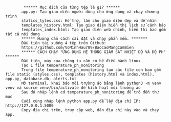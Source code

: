             ****** Mục đích của từng tệp là gì? ******
           app.py: Tạo giao diện người dùng cho ứng dụng và chạy chương trình
           statics_tyles.css: Hỗ trợ, làm cho giao diện đẹp và dễ nhìn
           templates_history.html: Tạo giao diện hiển thị lịch sử cảnh báo
           templates_index.html: Tạo giao diện web chính, hiển thị bao gồm tất cả nội dung
           ****** Hướng dẫn cách cài đặt và chạy phần mềm. *******
           Đầu tiên tải xuống 4 tệp trên Github:
           https://github.com/VoMinhHau789/BaoCaoMangCamBien
           ****** CÁCH CHẠY "ỨNG DỤNG HỆ THỐNG GIÁM SÁT NHIỆT ĐỘ VÀ ĐỘ PH" ******
           Đầu tiên, máy của chúng ta cần có hệ điều hành linux
           Tạo 1 file temperature_ph_nonitoring
           Trong file temperature_ph_nonitoring tạo các file con bao gồm file static (styles.css), templates (history.html và index.html), app.py, database.db, alerts.txt 
           Mở terminal, khai báo môi trường ảo bằng lệnh python3 -m venv venv và source venv/bin/activate để kích hoạt môi trường ảo
           Sau đó nhập lệnh cd temperature_ph_nonitoring để trỏ đến thư mục 
           Cuối cùng nhập lệnh python app.py để lấy địa chỉ IP: http://127.0.0.1.5000
           Copy địa chỉ trên, truy cập web, dán địa chỉ này vào và chạy app.
